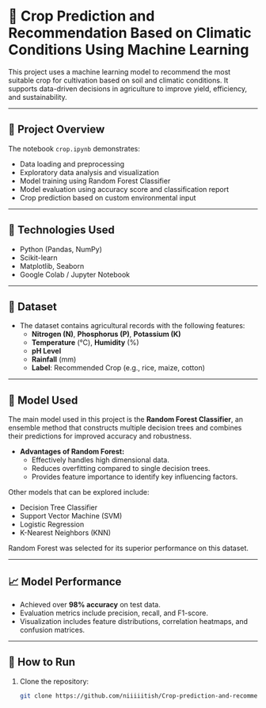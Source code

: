 # 🌾 Crop Prediction and Recommendation Based on Climatic Conditions Using Machine Learning

This project uses a machine learning model to recommend the most suitable crop for cultivation based on soil and climatic conditions. It supports data-driven decisions in agriculture to improve yield, efficiency, and sustainability.

---

## 📘 Project Overview

The notebook `crop.ipynb` demonstrates:

- Data loading and preprocessing
- Exploratory data analysis and visualization
- Model training using Random Forest Classifier
- Model evaluation using accuracy score and classification report
- Crop prediction based on custom environmental input

---

## 🧪 Technologies Used

- Python (Pandas, NumPy)
- Scikit-learn
- Matplotlib, Seaborn
- Google Colab / Jupyter Notebook

---

## 📂 Dataset

- The dataset contains agricultural records with the following features:
  - **Nitrogen (N)**, **Phosphorus (P)**, **Potassium (K)**
  - **Temperature** (°C), **Humidity** (%)
  - **pH Level**
  - **Rainfall** (mm)
  - **Label**: Recommended Crop (e.g., rice, maize, cotton)

---

## 🧠 Model Used

The main model used in this project is the **Random Forest Classifier**, an ensemble method that constructs multiple decision trees and combines their predictions for improved accuracy and robustness.

- **Advantages of Random Forest:**
  - Effectively handles high dimensional data.
  - Reduces overfitting compared to single decision trees.
  - Provides feature importance to identify key influencing factors.

Other models that can be explored include:
- Decision Tree Classifier
- Support Vector Machine (SVM)
- Logistic Regression
- K-Nearest Neighbors (KNN)

Random Forest was selected for its superior performance on this dataset.

---

## 📈 Model Performance

- Achieved over **98% accuracy** on test data.
- Evaluation metrics include precision, recall, and F1-score.
- Visualization includes feature distributions, correlation heatmaps, and confusion matrices.

---

## 🚀 How to Run

1. Clone the repository:
   ```bash
   git clone https://github.com/niiiiitish/Crop-prediction-and-recommendation-climatic-condition-using-ML.git
